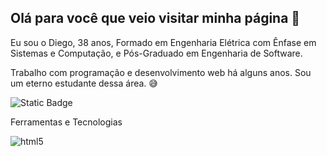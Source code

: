 ## Olá para você que veio visitar minha página 👋

Eu sou o Diego, 38 anos, Formado em Engenharia Elétrica com Ênfase em Sistemas e Computação, e Pós-Graduado em Engenharia de Software. 

Trabalho com programação e desenvolvimento web há alguns anos. Sou um eterno estudante dessa área. :sweat_smile: 

![Static Badge](https://img.shields.io/badge/Status%20da%20P%C3%A1gina-Em%20Desenvolvimento-fac043)


Ferramentas e Tecnologias

![html5](https://github.com/user-attachments/assets/354969d9-cf79-48f0-86aa-6115550592e1)


<!--
**DiegoNeves/DiegoNeves** is a ✨ _special_ ✨ repository because its `README.md` (this file) appears on your GitHub profile.

Here are some ideas to get you started:

- 🔭 I’m currently working on ...
- 🌱 I’m currently learning ...
- 👯 I’m looking to collaborate on ...
- 🤔 I’m looking for help with ...
- 💬 Ask me about ...
- 📫 How to reach me: ...
- 😄 Pronouns: ...
- ⚡ Fun fact: ...
-->
